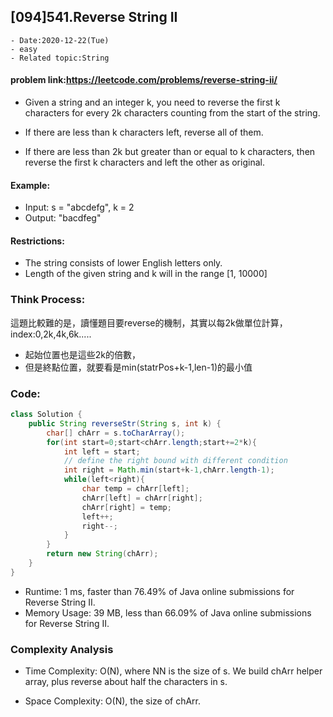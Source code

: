 ## [094]541.Reverse String II

```
- Date:2020-12-22(Tue)
- easy
- Related topic:String
```

#### problem link:https://leetcode.com/problems/reverse-string-ii/

- Given a string and an integer k, you need to reverse the first k characters for every 2k characters counting from the start of the string. 

- If there are less than k characters left, reverse all of them. 
- If there are less than 2k but greater than or equal to k characters, then reverse the first k characters and left the other as original.

#### Example:
- Input: s = "abcdefg", k = 2
- Output: "bacdfeg"
#### Restrictions:
- The string consists of lower English letters only.
- Length of the given string and k will in the range [1, 10000]

### Think Process:
這題比較難的是，讀懂題目要reverse的機制，其實以每2k做單位計算，
index:0,2k,4k,6k.....

- 起始位置也是這些2k的倍數，
- 但是終點位置，就要看是min(statrPos+k-1,len-1)的最小值

### Code:

```java
class Solution {
    public String reverseStr(String s, int k) {
        char[] chArr = s.toCharArray();
        for(int start=0;start<chArr.length;start+=2*k){
            int left = start;
            // define the right bound with different condition
            int right = Math.min(start+k-1,chArr.length-1);
            while(left<right){
                char temp = chArr[left];
                chArr[left] = chArr[right];
                chArr[right] = temp;
                left++;
                right--;
            }
        }
        return new String(chArr);      
    }
}
```

- Runtime: 1 ms, faster than 76.49% of Java online submissions for Reverse String II.
- Memory Usage: 39 MB, less than 66.09% of Java online submissions for Reverse String II.

### Complexity Analysis

- Time Complexity: O(N), where NN is the size of s. We build chArr helper array, plus reverse about half the characters in s.

- Space Complexity: O(N), the size of chArr.
